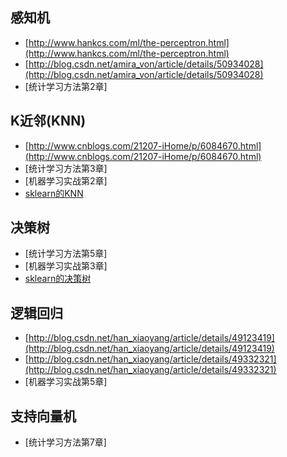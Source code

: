 ## 感知机
- [http://www.hankcs.com/ml/the-perceptron.html](http://www.hankcs.com/ml/the-perceptron.html)
- [http://blog.csdn.net/amira_von/article/details/50934028](http://blog.csdn.net/amira_von/article/details/50934028)
- [统计学习方法第2章]

## K近邻(KNN)
- [http://www.cnblogs.com/21207-iHome/p/6084670.html](http://www.cnblogs.com/21207-iHome/p/6084670.html)
- [统计学习方法第3章]
- [机器学习实战第2章]
- [sklearn的KNN](http://scikit-learn.org/dev/modules/generated/sklearn.neighbors.KNeighborsClassifier.html#sklearn.neighbors.KNeighborsClassifier)

## 决策树
- [统计学习方法第5章]
- [机器学习实战第3章]
- [sklearn的决策树](http://scikit-learn.org/stable/modules/tree.html#tree)

## 逻辑回归
- [http://blog.csdn.net/han_xiaoyang/article/details/49123419](http://blog.csdn.net/han_xiaoyang/article/details/49123419)
- [http://blog.csdn.net/han_xiaoyang/article/details/49332321](http://blog.csdn.net/han_xiaoyang/article/details/49332321)
- [机器学习实战第5章]

## 支持向量机
- [统计学习方法第7章]
